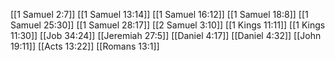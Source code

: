 [[1 Samuel 2:7]]
[[1 Samuel 13:14]]
[[1 Samuel 16:12]]
[[1 Samuel 18:8]]
[[1 Samuel 25:30]]
[[1 Samuel 28:17]]
[[2 Samuel 3:10]]
[[1 Kings 11:11]]
[[1 Kings 11:30]]
[[Job 34:24]]
[[Jeremiah 27:5]]
[[Daniel 4:17]]
[[Daniel 4:32]]
[[John 19:11]]
[[Acts 13:22]]
[[Romans 13:1]]

